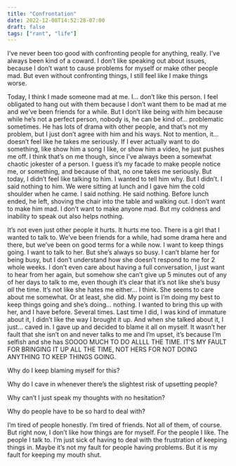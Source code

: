 ```yaml
---
title: "Confrontation"
date: 2022-12-08T14:52:28-07:00
draft: false
tags: ["rant", "life"]
---
```


I’ve never been too good with confronting people for anything, really. I’ve always been kind of a coward. I don’t like speaking out about issues, because I don’t want to cause problems for myself or make other people mad. But even without confronting things, I still feel like I make things worse. 

Today, I think I made someone mad at me. I… don’t like this person. I feel obligated to hang out with them because I don’t want them to be mad at me and we’ve been friends for a while. But I don’t like being with him because while he’s not a perfect person, nobody is, he can be kind of… problematic sometimes. He has lots of drama with other people, and that’s not my problem, but I just don’t agree with him and his ways. Not to mention, it… doesn’t feel like he takes me seriously. If I ever actually want to do something, like show him a song I like, or show him a video, he just pushes me off. I think that’s on me though, since I’ve always been a somewhat chaotic jokester of a person. I guess it’s my facade to make people notice me, or something, and because of that, no one takes me seriously. But today, I didn’t feel like talking to him. I wanted to tell him why. But I didn’t. I said nothing to him. We were sitting at lunch and I gave him the cold shoulder when he came. I said nothing. He said nothing. Before lunch ended, he left, shoving the chair into the table and walking out. I don’t want to make him mad. I don’t want to make anyone mad. But my coldness and inability to speak out also helps nothing. 

It’s not even just other people it hurts. It hurts me too. There is a girl that I wanted to talk to. We’ve been friends for a while, had some drama here and there, but we’ve been on good terms for a while now. I want to keep things going. I want to talk to her. But she’s always so busy. I can’t blame her for being busy, but I don’t understand how she doesn’t respond to me for 2 whole weeks. I don’t even care about having a full conversation, I just want to hear from her again, but somehow she can’t give up 5 minutes out of any of her days to talk to me, even though it’s clear that it’s not like she’s busy *all* the time. It’s not like she hates me either… I think.  She seems to care about me somewhat. Or at least, she did. My point is I’m doing my best to keep things going and she’s doing… nothing. I wanted to bring this up with her, and I have before. Several times. Last time I did, I was kind of immature about it, I didn’t like the way I brought it up. And when she talked about it, I just… caved in. I gave up and decided to blame it all on myself. It wasn’t her fault that she isn’t on and never talks to me and I’m upset, it’s because I’m selfish and she has SOOOO MUCH TO DO ALLLL THE TIME. IT’S MY FAULT FOR BRINGING IT UP ALL THE TIME, NOT HERS FOR NOT DOING ANYTHING TO KEEP THINGS GOING. 

Why do I keep blaming myself for this?

Why do I cave in whenever there’s the slightest risk of upsetting people? 

Why can’t I just speak my thoughts with no hesitation?

Why do people have to be so hard to deal with?

I’m tired of people honestly. I’m tired of friends. Not all of them, of course. But right now, I don’t like how things are for myself. For the people I like. The people I talk to. I’m just sick of having to deal with the frustration of keeping things in. Maybe it’s not my fault for people having problems. But it is my fault for keeping my mouth shut. 
